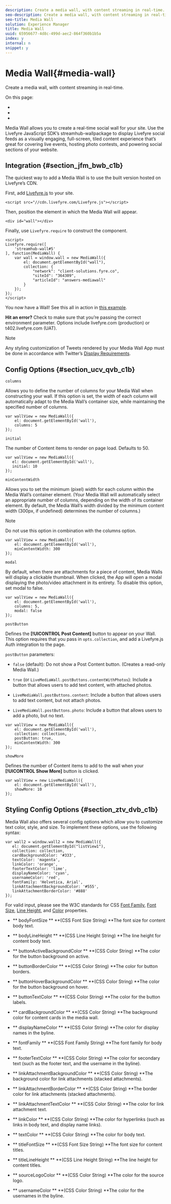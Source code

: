 ```yaml
---
description: Create a media wall, with content streaming in real-time.
seo-description: Create a media wall, with content streaming in real-time.
seo-title: Media Wall
solution: Experience Manager
title: Media Wall
uuid: 65956677-4d8c-499d-aec2-864f360b1b5a
index: y
internal: n
snippet: y
---
```


# Media Wall{#media-wall}

Create a media wall, with content streaming in real-time.

On this page:

* [](#c_media_wall_integration/section_jfm_bwb_c1b) 
* [](#c_media_wall_integration/section_ucv_qvb_c1b) 
* [](#c_media_wall_integration/section_ztv_dvb_c1b)

Media Wall allows you to create a real-time social wall for your site. Use the Livefyre JavaScript SDK’s streamhub-wallpackage to display Livefyre social feeds as a visually engaging, full-screen, tiled content experience that’s great for covering live events, hosting photo contests, and powering social sections of your website.

## Integration {#section_jfm_bwb_c1b}

The quickest way to add a Media Wall is to use the built version hosted on Livefyre’s CDN.

First, add [Livefyre.js](https://github.com/Livefyre/Livefyre.js) to your site.

```
<script src="//cdn.livefyre.com/Livefyre.js"></script> 
```

Then, position the element in which the Media Wall will appear.

```
<div id="wall"></div>
```

Finally, use `Livefyre.require` to construct the component.

```
<script> 
Livefyre.require([ 
    'streamhub-wall#5' 
], function(MediaWall) {     
    var wall = window.wall = new MediaWall({ 
        el: document.getElementById("wall"), 
        collection: { 
            "network": "client-solutions.fyre.co", 
            "siteId": "364309", 
            "articleId": "answers-mediawall" 
        } 
    }); 
}); 
</script>
```

You now have a Wall! See this all in action in [this example](http://codepen.io/gobengo/pen/dFwDL).

**Hit an error?** Check to make sure that you’re passing the correct environment parameter. Options include livefyre.com (production) or t402.livefyre.com (UAT).

>[!NOTE]
>
>Any styling customization of Tweets rendered by your Media Wall App must be done in accordance with Twitter’s [Display Requirements](https://dev.twitter.com/terms/display-requirements).

## Config Options {#section_ucv_qvb_c1b}

`columns`

Allows you to define the number of columns for your Media Wall when constructing your wall. If this option is set, the width of each column will automatically adapt to the Media Wall’s container size, while maintaining the specified number of columns.

```
var wallView = new MediaWall({ 
    el: document.getElementById('wall'), 
    columns: 5 
});
```

`initial`

The number of Content items to render on page load. Defaults to 50.

```
var wallView = new MediaWall({ 
   el: document.getElementById('wall'), 
   initial: 10 
});
```

`minContentWidth`

Allows you to set the minimum (pixel) width for each column within the Media Wall’s container element. (Your Media Wall will automatically select an appropriate number of columns, depending on the width of its container element. By default, the Media Wall’s width divided by the minimum content width (300px, if undefined) determines the number of columns.)

>[!NOTE]
>
>Do not use this option in combination with the columns option.

```
var wallView = new MediaWall({ 
    el: document.getElementById('wall'), 
    minContentWidth: 300 
});
```

`modal`

By default, when there are attachments for a piece of content, Media Walls will display a clickable thumbnail. When clicked, the App will open a modal displaying the photo/video attachment in its entirety. To disable this option, set modal to false.

```
var wallView = new MediaWall({ 
    el: document.getElementById('wall'), 
    columns: 5, 
    modal: false 
});
```

`postButton`

Defines the **[!UICONTROL Post Content]** button to appear on your Wall. This option requires that you pass in `opts.collection`, and add a Livefyre.js Auth integration to the page.

`postButton` parameters:

* `false` (default): Do not show a Post Content button. (Creates a read-only Media Wall.) 
* `true` (or `LiveMediaWall.postButtons.contentWithPhotos`): Include a button that allows users to add text content, with attached photos. 

* `LiveMediaWall.postButtons.content`: Include a button that allows users to add text content, but not attach photos. 
* `LiveMediaWall.postButtons.photo`: Include a button that allows users to add a photo, but no text.

```
var wallView = new MediaWall({ 
    el: document.getElementById('wall'), 
    collection: collection, 
    postButton: true, 
    minContentWidth: 300 
});
```

`showMore`

Defines the number of Content items to add to the wall when your **[!UICONTROL Show More]** button is clicked.

```
var wallView = new LiveMediaWall({ 
    el: document.getElementById('wall'), 
    showMore: 10 
});
```

## Styling Config Options {#section_ztv_dvb_c1b}

Media Wall also offers several config options which allow you to customize text color, style, and size. To implement these options, use the following syntax:

```
var wall2 = window.wall2 = new MediaWall({ 
   el: document.getElementById("listView1"), 
   collection: collection, 
   cardBackgroundColor: '#333', 
   textColor: 'magenta', 
   linkColor: 'orange', 
   footerTextColor: 'lime', 
   displayNameColor: 'cyan', 
   usernameColor: 'red', 
   fontFamily: 'Helvetica, Arial', 
   linkAttachmentBackgroundColor: '#555', 
   linkAttachmentBorderColor: '#888' 
}); 

```

For valid input, please see the W3C standards for CSS [Font Family](http://www.w3.org/TR/CSS2/fonts.html#propdef-font-family), [Font Size](http://www.w3.org/TR/CSS2/fonts.html#font-size-props), [Line Height,](http://www.w3.org/TR/CSS2/visudet.html#propdef-line-height) and [Color](http://www.w3.org/TR/css3-color/#colorunits) properties. 

* ** bodyFontSize ** **(CSS Font Size String) **The font size for content body text.

* ** bodyLineHeight ** **(CSS Line Height String) **The line height for content body text.

* ** buttonActiveBackgroundColor ** **(CSS Color String) **The color for the button background on active.

* ** buttonBorderColor ** **(CSS Color String) **The color for button borders.

* ** buttonHoverBackgroundColor ** **(CSS Color String) **The color for the button background on hover.

* ** buttonTextColor ** **(CSS Color String) **The color for the button labels.

* ** cardBackgroundColor ** **(CSS Color String) **The background color for content cards in the media wall.

* ** displayNameColor ** **(CSS Color String) **The color for display names in the byline.

* ** fontFamily ** **(CSS Font Family String) **The font family for body text.

* ** footerTextColor ** **(CSS Color String) **The color for secondary text (such as the footer text, and the username in the byline).

* ** linkAttachmentBackgroundColor ** **(CSS Color String) **The background color for link attachments (stacked attachments).

* ** linkAttachmentBorderColor ** **(CSS Color String) **The border color for link attachments (stacked attachments).

* ** linkAttachmentTextColor ** **(CSS Color String) **The color for link attachment text.

* ** linkColor ** **(CSS Color String) **The color for hyperlinks (such as links in body text, and display name links).

* ** textColor ** **(CSS Color String) **The color for body text.

* ** titleFontSize ** **(CSS Font Size String) **The font size for content titles.

* ** titleLineHeight ** **(CSS Line Height String) **The line height for content titles.

* ** sourceLogoColor ** **(CSS Color String) **The color for the source logo.

* ** usernameColor ** **(CSS Color String) **The color for the usernames in the byline.

